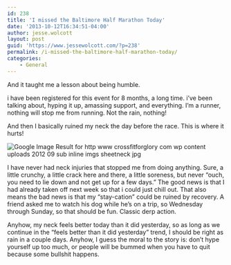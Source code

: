 ```yaml
---
id: 238
title: 'I missed the Baltimore Half Marathon Today'
date: '2013-10-12T16:34:51-04:00'
author: jesse.wolcott
layout: post
guid: 'https://www.jessewolcott.com/?p=238'
permalink: /i-missed-the-baltimore-half-marathon-today/
categories:
    - General
---
```


And it taught me a lesson about being humble.

i have been registered for this event for 8 months, a long time. i’ve been talking about, hyping it up, amassing support, and everything. I’m a runner, nothing will stop me from running. Not the rain, nothing!

And then I basically ruined my neck the day before the race. This is where it hurts!

![Google Image Result for http www crossfitforglory com wp content uploads 2012 09 sub inline imgs sheetneck jpg](https://www.jessewolcott.com/wp-content/uploads/2013/10/Google_Image_Result_for_http___www.crossfitforglory.com_wp-content_uploads_2012_09_sub_inline_imgs_sheetneck.jpg.png "Google_Image_Result_for_http___www.crossfitforglory.com_wp-content_uploads_2012_09_sub_inline_imgs_sheetneck.jpg.png")

I have never had neck injuries that stopped me from doing anything. Sure, a little crunchy, a little crack here and there, a little soreness, but never “ouch, you need to lie down and not get up for a few days.” The good news is that I had already taken off next week so that i could just chill out. That also means the bad news is that my “stay-cation” could be ruined by recovery. A friend asked me to watch his dog while he’s on a trip, so Wednesday through Sunday, so that should be fun. Classic derp action.

Anyhow, my neck feels better today than it did yesterday, so as long as we continue in the “feels better than it did yesterday” trend, I should be right as rain in a couple days. Anyhow, I guess the moral to the story is: don’t hype yourself up too much, or people will be bummed when you have to quit because some bullshit happens.